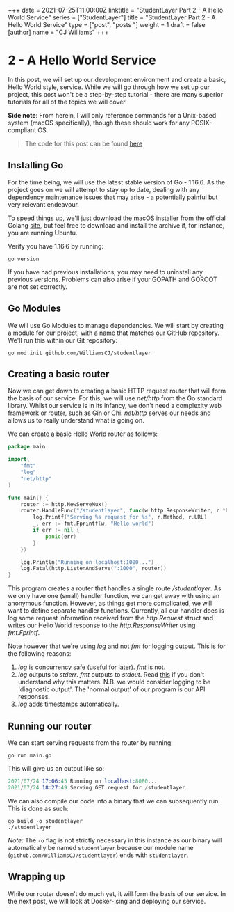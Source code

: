 +++
date = 2021-07-25T11:00:00Z
linktitle = "StudentLayer Part 2 - A Hello World Service"
series = ["StudentLayer"]
title = "StudentLayer Part 2 - A Hello World Service"
type = ["post", "posts  "]
weight = 1
draft = false
[author]
name = "CJ Williams"
+++

# 2 - A Hello World Service

In this post, we will set up our development environment and create a basic, Hello World style, service. While we will go through how we set up our project, this post won't be a step-by-step tutorial - there are many superior tutorials for all of the topics we will cover. 

**Side note**: From herein, I will only reference commands for a Unix-based system (macOS specifically), though these should work for any POSIX-compliant OS.

> The code for this post can be found [here](https://github.com/WilliamsCJ/studentlayer/commit/644ce50a7eae09baad14a5035a8f59b2dfc07e08)

## Installing Go

For the time being, we will use the latest stable version of Go - 1.16.6. As the project goes on we will attempt to stay up to date, dealing with any dependency maintenance issues that may arise - a potentially painful but very relevant endeavour.

To speed things up, we'll just download the macOS installer from the official Golang [site](https://golang.org/dl/),
but feel free to download and install the archive if, for instance, you are running Ubuntu.

Verify you have 1.16.6 by running:

```shell
go version
```

If you have had previous installations, you may need to uninstall any previous versions. Problems can also arise if your GOPATH and GOROOT are not set correctly.

## Go Modules

We will use Go Modules to manage dependencies. We will start by creating a module for our project, with a name that
matches our GitHub repository. We'll run this within our Git repository:

```shell
go mod init github.com/WilliamsCJ/studentlayer
```

## Creating a basic router

Now we can get down to creating a basic HTTP request router that will form the basis of our service. For this, we will use _net/http_ from the Go standard library. Whilst our service is in its infancy, we don't need a complexity web framework or router, such as Gin or Chi. _net/http_ serves our needs and allows us to really understand what is going on.

We can create a basic Hello World router as follows:

```go
package main

import(
	"fmt"
	"log"
	"net/http"
)

func main() {
	router := http.NewServeMux()
	router.HandleFunc("/studentlayer", func(w http.ResponseWriter, r *http.Request) {
		log.Printf("Serving %s request for %s", r.Method, r.URL)
		_, err := fmt.Fprintf(w, "Hello world")
		if err != nil {
			panic(err)
		}
	})

	log.Println("Running on localhost:1000...")
	log.Fatal(http.ListenAndServe(":1000", router))
}
```

This program creates a router that handles a single route _/studentlayer_. As we only have one (small) handler function, we can get away with using an anonymous function. However, as things get more complicated, we will want to define separate handler functions. Currently, all our handler does is log some request information received from the _http.Request_ struct and writes our Hello World response to the _http.ResponseWriter_ using _fmt.Fprintf_. 

Note however that we're using _log_ and not _fmt_ for logging output. This is for the following reasons:

1. _log_ is concurrency safe (useful for later). _fmt_ is not.
2. _log_ outputs to _stderr_. _fmt_ outputs to _stdout_. Read [this](https://www.gnu.org/software/libc/manual/html_node/Standard-Streams.html) if you don't understand why this matters. N.B. we would consider logging to be 'diagnostic output'. The 'normal output' of our program is our API responses.
3. _log_ adds timestamps automatically.

## Running our router

We can start serving requests from the router by running:

    go run main.go

This will give us an output like so:

```s
2021/07/24 17:06:45 Running on localhost:8080...
2021/07/24 18:27:49 Serving GET request for /studentlayer
```

We can also compile our code into a binary that we can subsequently run. This is done as such:

    go build -o studentlayer
    ./studentlayer

_Note:_ The `-o` flag is not strictly necessary in this instance as our binary will automatically be named `studentlayer` because our module name (`github.com/WilliamsCJ/studentlayer`) ends with `studentlayer`.

## Wrapping up

While our router doesn't do much yet, it will form the basis of our service. In the next post, we will look at Docker-ising and deploying our service.